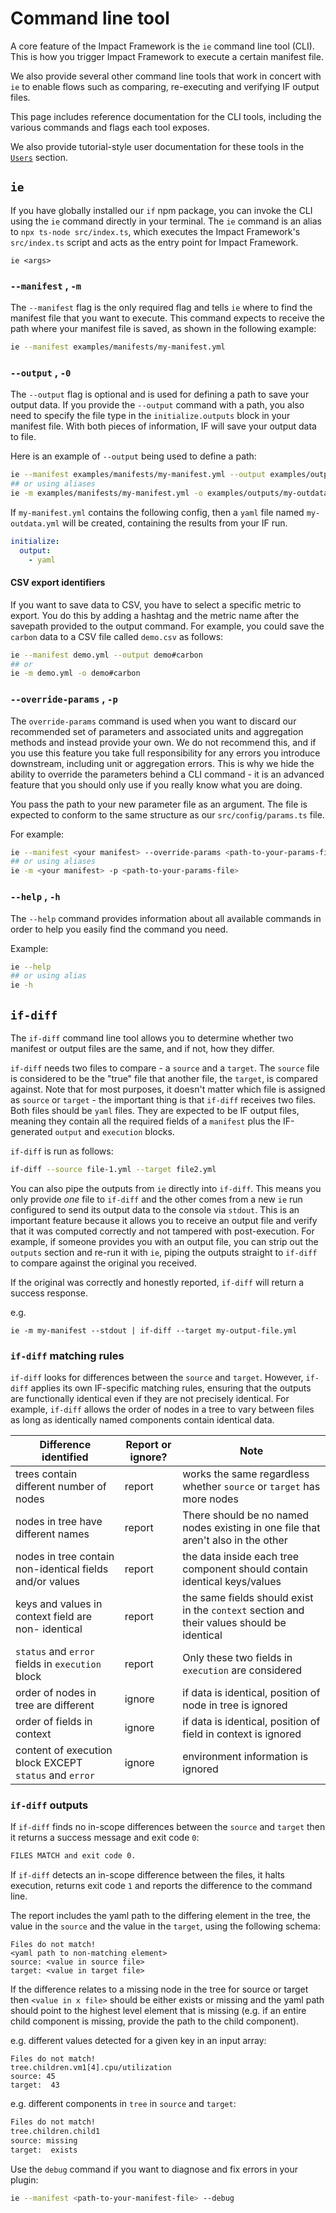 # Command line tool 


A core feature of the Impact Framework is the `ie` command line tool (CLI). This is how you trigger Impact Framework to execute a certain manifest file. 

We also provide several other command line tools that work in concert with `ie` to enable flows such as comparing, re-executing and verifying IF output files.

This page includes reference documentation for the CLI tools, including the various commands and flags each tool exposes. 

We also provide tutorial-style user documentation for these tools in the [`Users`](../users/) section.


## `ie`

If you have globally installed our `if` npm package, you can invoke the CLI using the `ie` command directly in your terminal. The `ie` command is an alias to `npx ts-node src/index.ts`, which executes the Impact Framework's `src/index.ts` script and acts as the entry point for Impact Framework.

`ie <args>`

### `--manifest` , `-m`

The `--manifest` flag is the only required flag and tells `ie` where to find the manifest file that you want to execute. This command expects to receive the path where your manifest file is saved, as shown in the following example:

```sh
ie --manifest examples/manifests/my-manifest.yml
```

###  `--output` , `-0`

The `--output` flag is optional and is used for defining a path to save your output data. If you provide the `--output` command with a path, you also need to specify the file type in the `initialize.outputs` block in your manifest file. With both pieces of information, IF will save your output data to file.  

Here is an example of `--output` being used to define a path:

```sh
ie --manifest examples/manifests/my-manifest.yml --output examples/outputs/my-outdata
## or using aliases
ie -m examples/manifests/my-manifest.yml -o examples/outputs/my-outdata
```

If `my-manifest.yml` contains the following config, then a `yaml` file named `my-outdata.yml` will be created, containing the results from your IF run.

```yaml
initialize:
  output:
    - yaml
```

#### CSV export identifiers

If you want to save data to CSV, you have to select a specific metric to export. You do this by adding a hashtag and the metric name after the savepath provided to the output command. For example, you could save the `carbon` data to a CSV file called `demo.csv` as follows:


```sh
ie --manifest demo.yml --output demo#carbon
## or
ie -m demo.yml -o demo#carbon
```


### `--override-params` , `-p`

The `override-params` command is used when you want to discard our recommended set of parameters and associated units and aggregation methods and instead provide your own. We do not recommend this, and if you use this feature you take full responsibility for any errors you introduce downstream, including unit or aggregation errors. This is why we hide the ability to override the parameters behind a CLI command - it is an advanced feature that you should only use if you really know what you are doing. 

You pass the path to your new parameter file as an argument. The file is expected to conform to the same structure as our `src/config/params.ts` file.

For example:

```sh
ie --manifest <your manifest> --override-params <path-to-your-params-file>
## or using aliases
ie -m <your manifest> -p <path-to-your-params-file>
```


### `--help` , `-h`

The `--help` command provides information about all available commands in order to help you easily find the command you need.

Example:
```sh
ie --help
## or using alias
ie -h
```


## `if-diff`

The `if-diff` command line tool allows you to determine whether two manifest or output files are the same, and if not, how they differ.

`if-diff` needs two files to compare - a `source` and a `target`. The `source` file is considered to be the "true" file that another file, the `target`, is compared against. Note that for most purposes, it doesn't matter which file is assigned as `source` or `target` - the important thing is that `if-diff` receives two files. Both files should be `yaml` files. They are expected to be IF output files, meaning they contain all the required fields of a `manifest` plus the IF-generated `output` and `execution` blocks.

`if-diff` is run as follows:

```sh
if-diff --source file-1.yml --target file2.yml
```

You can also pipe the outputs from `ie` directly into `if-diff`. This means you only provide *one* file to `if-diff` and the other comes from a new `ie` run configured to send its output data to the console via `stdout`. This is an important feature because it allows you to receive an output file and verify that it was computed correctly and not tampered with post-execution. For example, if someone provides you with an output file, you can strip out the `outputs` section and re-run it with `ie`, piping the outputs straight to `if-diff` to compare against the original you received. 

If the original was correctly and honestly reported, `if-diff` will return a success response.

e.g.

```
ie -m my-manifest --stdout | if-diff --target my-output-file.yml
```


### `if-diff` matching rules

`if-diff` looks for differences between the `source` and `target`. However, `if-diff` applies its own IF-specific matching rules, ensuring that the outputs are functionally identical even if they are not precisely identical. For example, `if-diff` allows the order of nodes in a  tree to vary between files as long as identically named components contain identical data.

| Difference identified                                    | Report or ignore? | Note                                                                                       |
| -------------------------------------------------------- | ----------------- | ------------------------------------------------------------------------------------------ |
| trees contain different number of nodes                  | report            | works the same regardless whether `source` or `target` has more nodes                      |
| nodes in tree have different names                       | report            | There should be no named nodes existing in one file that aren't also in the other          |
| nodes in tree contain non-identical fields and/or values | report            | the data inside each tree component should contain identical keys/values                   |
| keys and values in context field are non- identical      | report            | the same fields should exist in the `context` section and their values should be identical |
| `status` and `error` fields in `execution` block         | report            | Only these two fields in `execution` are considered                                        |
| order of nodes in tree are different                     | ignore            | if data is identical, position of node in tree is ignored                                  |
| order of fields in context                               | ignore            | if data is identical, position of field in context is ignored                              |
| content of execution block EXCEPT `status` and `error`   | ignore            | environment information is ignored                                                         |



### `if-diff` outputs


If `if-diff` finds no in-scope differences between the `source` and `target` then it returns a success message and exit code `0`: 

```sh
FILES MATCH and exit code 0.
```

If `if-diff` detects an in-scope difference between the files, it halts execution, returns exit code `1` and reports the difference to the command line. 

The report includes the yaml path to the differing element in the tree, the value in the `source` and the value in the `target`, using the following schema:

```
Files do not match!
<yaml path to non-matching element>
source: <value in source file>
target: <value in target file>
```

If the difference relates to a missing node in the tree for source or target then `<value in x file>` should be either exists or missing and the yaml path should point to the highest level element that is missing (e.g. if an entire child component is missing, provide the path to the child component).

e.g. different values detected for a given key in an input array:

```
Files do not match!
tree.children.vm1[4].cpu/utilization
source: 45
target:  43
```


e.g. different components in `tree` in `source` and `target`:

```sh
Files do not match!
tree.children.child1
source: missing
target:  exists
```

Use the `debug` command if you want to diagnose and fix errors in your plugin:

```sh
ie --manifest <path-to-your-manifest-file> --debug
```
